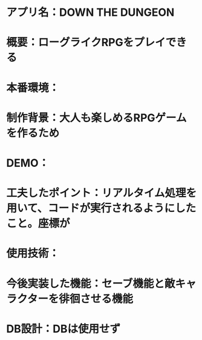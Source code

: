 # アプリ名：DOWN THE DUNGEON
# 概要：ローグライクRPGをプレイできる
# 本番環境：
# 制作背景：大人も楽しめるRPGゲームを作るため
# DEMO：
# 工夫したポイント：リアルタイム処理を用いて、コードが実行されるようにしたこと。座標が
# 使用技術：
# 今後実装した機能：セーブ機能と敵キャラクターを徘徊させる機能
# DB設計：DBは使用せず
